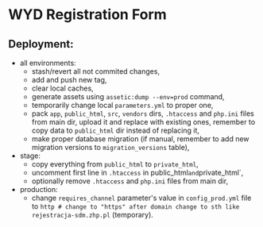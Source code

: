 # WYD Registration Form

## Deployment:
* all environments:
  * stash/revert all not commited changes,
  * add and push new tag,
  * clear local caches,
  * generate assets using `assetic:dump --env=prod` command,
  * temporarily change local `parameters.yml` to proper one,
  * pack `app`, `public_html`, `src`, `vendors` dirs, `.htaccess` and `php.ini` files from main dir, upload it and replace with existing ones, remember to copy data to `public_html` dir instead of replacing it,
  * make proper database migration (if manual, remember to add new migration versions to `migration_versions` table),
* stage:
  * copy everything from `public_html` to `private_html`,
  * uncomment first line in `.htaccess` in public_html` and `private_html`,
  * optionally remove `.htaccess` and `php.ini` files from main dir,
* production:
  * change `requires_channel` parameter's value in `config_prod.yml` file to `http # change to "https" after domain change to sth like rejestracja-sdm.zhp.pl` (temporary).
